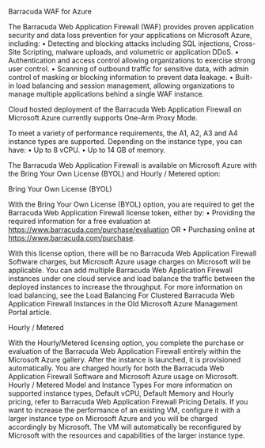 Barracuda WAF for Azure

The Barracuda Web Application Firewall (WAF) provides proven application security and data loss prevention for your applications on Microsoft Azure, including:
•	Detecting and blocking attacks including SQL injections, Cross-Site Scripting, malware uploads, and volumetric or application DDoS.
•	Authentication and access control allowing organizations to exercise strong user control.
•	Scanning of outbound traffic for sensitive data, with admin control of masking or blocking information to prevent data leakage.
•	Built-in load balancing and session management, allowing organizations to manage multiple applications behind a single WAF instance.

Cloud hosted deployment of the Barracuda Web Application Firewall on Microsoft Azure currently supports One-Arm Proxy Mode.

To meet a variety of performance requirements, the A1, A2, A3 and A4 instance types are supported. Depending on the instance type, you can have:
•	Up to 8 vCPU.
•	Up to 14 GB of memory.

The Barracuda Web Application Firewall is available on Microsoft Azure with the Bring Your Own License (BYOL) and Hourly / Metered option:

Bring Your Own License (BYOL)

With the Bring Your Own License (BYOL) option, you are required to get the Barracuda Web Application Firewall license token, either by:
•	Providing the required information for a free evaluation at https://www.barracuda.com/purchase/evaluation OR
•	Purchasing online at https://www.barracuda.com/purchase.

With this license option, there will be no Barracuda Web Application Firewall Software charges, but Microsoft Azure usage charges on Microsoft will be applicable.
You can add multiple Barracuda Web Application Firewall instances under one cloud service and load balance the traffic between the deployed instances to increase the throughput. For more information on load balancing, see the Load Balancing For Clustered Barracuda Web Application Firewall Instances in the Old Microsoft Azure Management Portal article.

Hourly / Metered

With the Hourly/Metered licensing option, you complete the purchase or evaluation of the Barracuda Web Application Firewall entirely within the Microsoft Azure gallery. After the instance is launched, it is provisioned automatically. You are charged hourly for both the Barracuda Web Application Firewall Software and Microsoft Azure usage on Microsoft.
Hourly / Metered Model and Instance Types For more information on supported instance types, Default vCPU, Default Memory and Hourly pricing, refer to Barracuda Web Application Firewall Pricing Details.
If you want to increase the performance of an existing VM, configure it with a larger instance type on Microsoft Azure and you will be charged accordingly by Microsoft. The VM will automatically be reconfigured by Microsoft with the resources and capabilities of the larger instance type.


